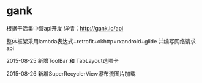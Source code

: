 # gank
根据干活集中营api开发 详情：http://gank.io/api

整体框架采用lambda表达式+retrofit+okhttp+rxandroid+glide 并编写网络请求api

2015-08-25 新增ToolBar 和 TabLayout选项卡

2015-08-26 新增SuperRecyclerView瀑布流图片加载